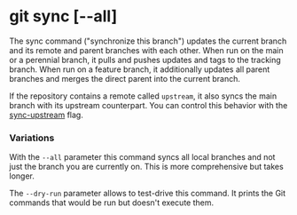 # git sync [--all]

The sync command ("synchronize this branch") updates the current branch and its
remote and parent branches with each other. When run on the main or a perennial
branch, it pulls and pushes updates and tags to the tracking branch. When run on
a feature branch, it additionally updates all parent branches and merges the
direct parent into the current branch.

If the repository contains a remote called `upstream`, it also syncs the main
branch with its upstream counterpart. You can control this behavior with the
[sync-upstream](../preferences/sync-upstream.md) flag.

### Variations

With the `--all` parameter this command syncs all local branches and not just
the branch you are currently on. This is more comprehensive but takes longer.

The `--dry-run` parameter allows to test-drive this command. It prints the Git
commands that would be run but doesn't execute them.
